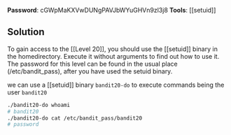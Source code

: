 **Password**: cGWpMaKXVwDUNgPAVJbWYuGHVn9zl3j8
**Tools**: [[setuid]]

## Solution
To gain access to the [[Level 20]], you should use the [[setuid]] binary in the homedirectory. Execute it without arguments to find out how to use it. The password for this level can be found in the usual place (/etc/bandit_pass), after you have used the setuid binary.

we can use a [[setuid]] binary `bandit20-do` to execute commands being the user `bandit20`

```bash
./bandit20-do whoami
# bandit20
./bandit20-do cat /etc/bandit_pass/bandit20
# password
```